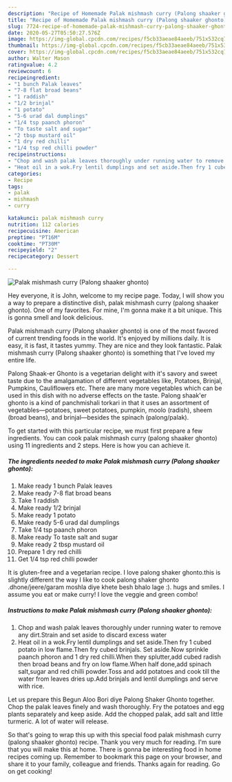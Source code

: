 ```yaml
---
description: "Recipe of Homemade Palak mishmash curry (Palong shaaker ghonto)"
title: "Recipe of Homemade Palak mishmash curry (Palong shaaker ghonto)"
slug: 7724-recipe-of-homemade-palak-mishmash-curry-palong-shaaker-ghonto
date: 2020-05-27T05:50:27.576Z
image: https://img-global.cpcdn.com/recipes/f5cb33aeae84aeeb/751x532cq70/palak-mishmash-curry-palong-shaaker-ghonto-recipe-main-photo.jpg
thumbnail: https://img-global.cpcdn.com/recipes/f5cb33aeae84aeeb/751x532cq70/palak-mishmash-curry-palong-shaaker-ghonto-recipe-main-photo.jpg
cover: https://img-global.cpcdn.com/recipes/f5cb33aeae84aeeb/751x532cq70/palak-mishmash-curry-palong-shaaker-ghonto-recipe-main-photo.jpg
author: Walter Mason
ratingvalue: 4.2
reviewcount: 6
recipeingredient:
- "1 bunch Palak leaves"
- "7-8 flat broad beans"
- "1 raddish"
- "1/2 brinjal"
- "1 potato"
- "5-6 urad dal dumplings"
- "1/4 tsp paanch phoron"
- "To taste salt and sugar"
- "2 tbsp mustard oil"
- "1 dry red chilli"
- "1/4 tsp red chilli powder"
recipeinstructions:
- "Chop and wash palak leaves thoroughly under running water to remove any dirt.Strain and set aside to discard excess water"
- "Heat oil in a wok.Fry lentil dumplings and set aside.Then fry 1 cubed potato in low flame.Then fry cubed brinjals. Set aside.Now sprinkle paanch phoron and 1 dry red chilli.When they splutter,add cubed radish then broad beans and fry on low flame.When half done,add spinach salt,sugar and red chilli powder.Toss and add potatoes and cook till the water from leaves dries up.Add brinjals and lentil dumplings and serve with rice."
categories:
- Recipe
tags:
- palak
- mishmash
- curry

katakunci: palak mishmash curry 
nutrition: 112 calories
recipecuisine: American
preptime: "PT16M"
cooktime: "PT30M"
recipeyield: "2"
recipecategory: Dessert

---
```



![Palak mishmash curry (Palong shaaker ghonto)](https://img-global.cpcdn.com/recipes/f5cb33aeae84aeeb/751x532cq70/palak-mishmash-curry-palong-shaaker-ghonto-recipe-main-photo.jpg)

Hey everyone, it is John, welcome to my recipe page. Today, I will show you a way to prepare a distinctive dish, palak mishmash curry (palong shaaker ghonto). One of my favorites. For mine, I'm gonna make it a bit unique. This is gonna smell and look delicious.

Palak mishmash curry (Palong shaaker ghonto) is one of the most favored of current trending foods in the world. It's enjoyed by millions daily. It is easy, it is fast, it tastes yummy. They are nice and they look fantastic. Palak mishmash curry (Palong shaaker ghonto) is something that I've loved my entire life.

Palong Shaak-er Ghonto is a vegetarian delight with it&#39;s savory and sweet taste due to the amalgamation of different vegetables like, Potatoes, Brinjal, Pumpkins, Cauliflowers etc. There are many more vegetables which can be used in this dish with no adverse effects on the taste. Palong shaak&#39;er ghonto is a kind of panchmishali torkari in that it uses an assortment of vegetables—potatoes, sweet potatoes, pumpkin, moolo (radish), sheem (broad beans), and brinjal—besides the spinach (palong/palak).


To get started with this particular recipe, we must first prepare a few ingredients. You can cook palak mishmash curry (palong shaaker ghonto) using 11 ingredients and 2 steps. Here is how you can achieve it.

<!--inarticleads1-->

##### The ingredients needed to make Palak mishmash curry (Palong shaaker ghonto):

1. Make ready 1 bunch Palak leaves
1. Make ready 7-8 flat broad beans
1. Take 1 raddish
1. Make ready 1/2 brinjal
1. Make ready 1 potato
1. Make ready 5-6 urad dal dumplings
1. Take 1/4 tsp paanch phoron
1. Make ready To taste salt and sugar
1. Make ready 2 tbsp mustard oil
1. Prepare 1 dry red chilli
1. Get 1/4 tsp red chilli powder


It is gluten-free and a vegetarian recipe. I love palong shaker ghonto.this is slightly different the way I like to cook palong shaker ghonto .dhone/jeere/garam moshla diye khete besh bhalo lage :). hugs and smiles. I assume you eat or make curry! I love the veggie and green combo! 

<!--inarticleads2-->

##### Instructions to make Palak mishmash curry (Palong shaaker ghonto):

1. Chop and wash palak leaves thoroughly under running water to remove any dirt.Strain and set aside to discard excess water
1. Heat oil in a wok.Fry lentil dumplings and set aside.Then fry 1 cubed potato in low flame.Then fry cubed brinjals. Set aside.Now sprinkle paanch phoron and 1 dry red chilli.When they splutter,add cubed radish then broad beans and fry on low flame.When half done,add spinach salt,sugar and red chilli powder.Toss and add potatoes and cook till the water from leaves dries up.Add brinjals and lentil dumplings and serve with rice.


Let us prepare this Begun Aloo Bori diye Palong Shaker Ghonto together. Chop the palak leaves finely and wash thoroughly. Fry the potatoes and egg plants separately and keep aside. Add the chopped palak, add salt and little turmeric. A lot of water will release. 

So that's going to wrap this up with this special food palak mishmash curry (palong shaaker ghonto) recipe. Thank you very much for reading. I'm sure that you will make this at home. There is gonna be interesting food in home recipes coming up. Remember to bookmark this page on your browser, and share it to your family, colleague and friends. Thanks again for reading. Go on get cooking!
